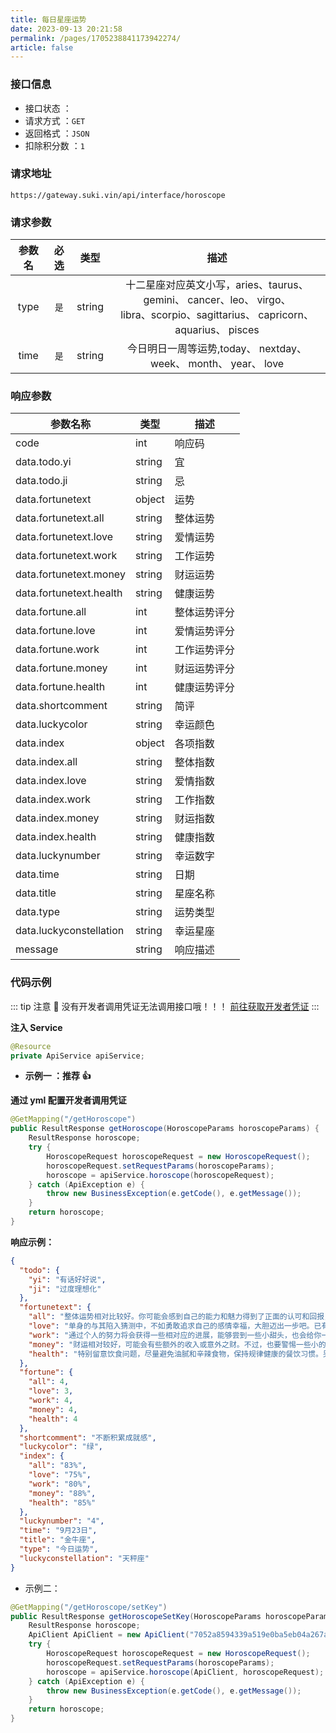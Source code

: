 ```yaml
---
title: 每日星座运势
date: 2023-09-13 20:21:58
permalink: /pages/1705238841173942274/
article: false
---
```


### 接口信息

- 接口状态 ： <Badge text="正常"/>
- 请求方式 ：`GET`
- 返回格式 ：`JSON`
- 扣除积分数 ：`1`

### 请求地址

```shell
https://gateway.suki.vin/api/interface/horoscope
```

### 请求参数

| 参数名 | 必选 |  类型  |                                                                  描述                                                                  |
| :----: | :--: | :----: | :------------------------------------------------------------------------------------------------------------------------------------: |
|  type  | `是` | string | 十二星座对应英文小写，aries、taurus、 gemini、 cancer、leo、 virgo、 <br/> libra、scorpio、sagittarius、 capricorn、 aquarius、 pisces |
|  time  | `是` | string |                                    今日明日一周等运势,today、 nextday、 week、 month、 year、 love                                     |

### 响应参数

| 参数名称                | 类型   | 描述         |
| ----------------------- | ------ | ------------ |
| code                    | int    | 响应码       |
| data.todo.yi            | string | 宜           |
| data.todo.ji            | string | 忌           |
| data.fortunetext        | object | 运势         |
| data.fortunetext.all    | string | 整体运势     |
| data.fortunetext.love   | string | 爱情运势     |
| data.fortunetext.work   | string | 工作运势     |
| data.fortunetext.money  | string | 财运运势     |
| data.fortunetext.health | string | 健康运势     |
| data.fortune.all        | int    | 整体运势评分 |
| data.fortune.love       | int    | 爱情运势评分 |
| data.fortune.work       | int    | 工作运势评分 |
| data.fortune.money      | int    | 财运运势评分 |
| data.fortune.health     | int    | 健康运势评分 |
| data.shortcomment       | string | 简评         |
| data.luckycolor         | string | 幸运颜色     |
| data.index              | object | 各项指数     |
| data.index.all          | string | 整体指数     |
| data.index.love         | string | 爱情指数     |
| data.index.work         | string | 工作指数     |
| data.index.money        | string | 财运指数     |
| data.index.health       | string | 健康指数     |
| data.luckynumber        | string | 幸运数字     |
| data.time               | string | 日期         |
| data.title              | string | 星座名称     |
| data.type               | string | 运势类型     |
| data.luckyconstellation | string | 幸运星座     |
| message                 | string | 响应描述     |

### 代码示例

::: tip 注意 🔔️
没有开发者调用凭证无法调用接口哦！！！ [前往获取开发者凭证](https://doc.suki.vin/account/center)
:::

**注入 Service**

```java
@Resource
private ApiService apiService;
```

- **示例一 ：推荐 👍**

**通过 yml 配置开发者调用凭证**

```java
@GetMapping("/getHoroscope")
public ResultResponse getHoroscope(HoroscopeParams horoscopeParams) {
    ResultResponse horoscope;
    try {
        HoroscopeRequest horoscopeRequest = new HoroscopeRequest();
        horoscopeRequest.setRequestParams(horoscopeParams);
        horoscope = apiService.horoscope(horoscopeRequest);
    } catch (ApiException e) {
        throw new BusinessException(e.getCode(), e.getMessage());
    }
    return horoscope;
}
```

**响应示例：**

```json
{
  "todo": {
    "yi": "有话好好说",
    "ji": "过度理想化"
  },
  "fortunetext": {
    "all": "整体运势相对比较好。你可能会感到自己的能力和魅力得到了正面的认可和回报，这会给你带来一些积极的动力和信心。在工作和学习上，你的努力和耐心会得到明显的成果，可能会有一些好的机会和合作伙伴出现。在人际关系方面，你的魅力和亲和力会吸引到更多的人，有助于扩展社交圈子。",
    "love": "单身的与其陷入猜测中，不如勇敢追求自己的感情幸福，大胆迈出一步吧。已有伴者，感情运势较为稳定，与伴侣之间的默契和理解力让你们的关系更加牢固。",
    "work": "通过个人的努力将会获得一些相对应的进展，能够尝到一些小甜头，也会给你一定的鼓舞力量，建议多进行一些新的突破，或能够给你带来意想不到的收获。",
    "money": "财运相对较好，可能会有些额外的收入或意外之财。不过，也要警惕一些小的损耗，比如零散的花费可能会让你不经意间破费。建议你要理性消费，不要过分追求物质享受。",
    "health": "特别留意饮食问题，尽量避免油腻和辛辣食物，保持规律健康的餐饮习惯。另外，定期进行有氧运动和适度的体能锻炼有助于提升体力和循环系统的健康。"
  },
  "fortune": {
    "all": 4,
    "love": 3,
    "work": 4,
    "money": 4,
    "health": 4
  },
  "shortcomment": "不断积累成就感",
  "luckycolor": "绿",
  "index": {
    "all": "83%",
    "love": "75%",
    "work": "80%",
    "money": "88%",
    "health": "85%"
  },
  "luckynumber": "4",
  "time": "9月23日",
  "title": "金牛座",
  "type": "今日运势",
  "luckyconstellation": "天秤座"
}
```

- 示例二：

```Java
@GetMapping("/getHoroscope/setKey")
public ResultResponse getHoroscopeSetKey(HoroscopeParams horoscopeParams) {
    ResultResponse horoscope;
    ApiClient ApiClient = new ApiClient("7052a8594339a519e0ba5eb04a267a60", "d8d6df60ab209385a09ac796f1dfe3e1");
    try {
        HoroscopeRequest horoscopeRequest = new HoroscopeRequest();
        horoscopeRequest.setRequestParams(horoscopeParams);
        horoscope = apiService.horoscope(ApiClient, horoscopeRequest);
    } catch (ApiException e) {
        throw new BusinessException(e.getCode(), e.getMessage());
    }
    return horoscope;
}
```
